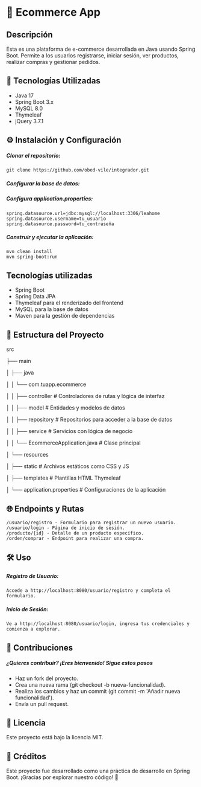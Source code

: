 <h1>🛒 Ecommerce App</h1>
<h2>Descripción</h2>
Esta es una plataforma de e-commerce desarrollada en Java usando Spring Boot. Permite a los usuarios registrarse, iniciar sesión, ver productos, realizar compras y gestionar pedidos.

## 🚀 Tecnologías Utilizadas

- Java 17
- Spring Boot 3.x
- MySQL 8.0
- Thymeleaf
- jQuery 3.7.1

## ⚙️ Instalación y Configuración

##### Clonar el repositorio:
~~~
git clone https://github.com/obed-vile/integrador.git
~~~
##### Configurar la base de datos:

##### Configura application.properties:
~~~
spring.datasource.url=jdbc:mysql://localhost:3306/leahome
spring.datasource.username=tu_usuario
spring.datasource.password=tu_contraseña
~~~


##### Construir y ejecutar la aplicación:
~~~
mvn clean install
mvn spring-boot:run
~~~

## Tecnologías utilizadas

- Spring Boot
- Spring Data JPA
- Thymeleaf para el renderizado del frontend
- MySQL para la base de datos
- Maven para la gestión de dependencias

## 📂 Estructura del Proyecto

src

├── main

│   ├── java

│   │   └── com.tuapp.ecommerce

│   │       ├── controller       # Controladores de rutas y lógica de interfaz

│   │       ├── model            # Entidades y modelos de datos

│   │       ├── repository       # Repositorios para acceder a la base de datos

│   │       ├── service          # Servicios con lógica de negocio

│   │       └── EcommerceApplication.java   # Clase principal

│   └── resources

│       ├── static               # Archivos estáticos como CSS y JS

│       ├── templates            # Plantillas HTML Thymeleaf

│       └── application.properties # Configuraciones de la aplicación



## 🌐 Endpoints y Rutas
~~~
/usuario/registro - Formulario para registrar un nuevo usuario.
/usuario/login - Página de inicio de sesión.
/producto/{id} - Detalle de un producto específico.
/orden/comprar - Endpoint para realizar una compra.
~~~
## 🛠️ Uso
##### Registro de Usuario:
~~~
Accede a http://localhost:8080/usuario/registro y completa el formulario.
~~~
##### Inicio de Sesión:
~~~
Ve a http://localhost:8080/usuario/login, ingresa tus credenciales y comienza a explorar.
~~~
## 🤝 Contribuciones
##### ¿Quieres contribuir? ¡Eres bienvenido! Sigue estos pasos

- Haz un fork del proyecto.
- Crea una nueva rama (git checkout -b nueva-funcionalidad).
- Realiza los cambios y haz un commit (git commit -m 'Añadir nueva funcionalidad').
- Envía un pull request.

## 📄 Licencia
Este proyecto está bajo la licencia MIT.

## 🎉 Créditos
Este proyecto fue desarrollado como una práctica de desarrollo en Spring Boot. ¡Gracias por explorar nuestro código! 🙌
